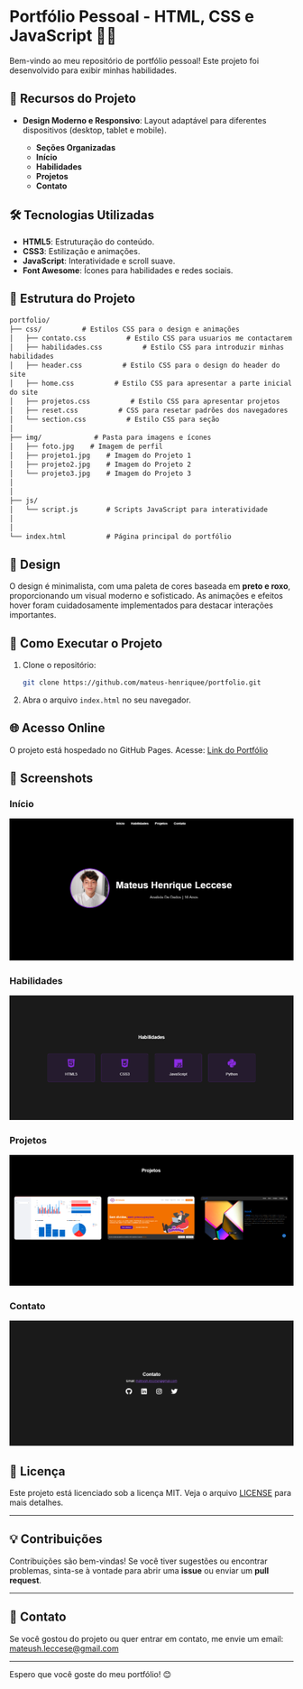 # Portfólio Pessoal - HTML, CSS e JavaScript 👨‍💻

Bem-vindo ao meu repositório de portfólio pessoal! Este projeto foi desenvolvido para exibir minhas habilidades.

## 🚀 Recursos do Projeto

- **Design Moderno e Responsivo**: Layout adaptável para diferentes dispositivos (desktop, tablet e mobile).
  
  - **Seções Organizadas**
  - **Início**
  - **Habilidades**
  - **Projetos**
  - **Contato**

## 🛠️ Tecnologias Utilizadas

- **HTML5**: Estruturação do conteúdo.
- **CSS3**: Estilização e animações.
- **JavaScript**: Interatividade e scroll suave.
- **Font Awesome**: Ícones para habilidades e redes sociais.

## 📁 Estrutura do Projeto

```
portfolio/
├── css/          # Estilos CSS para o design e animações
│   ├── contato.css          # Estilo CSS para usuarios me contactarem
│   ├── habilidades.css          # Estilo CSS para introduzir minhas habilidades
│   ├── header.css          # Estilo CSS para o design do header do site
│   ├── home.css          # Estilo CSS para apresentar a parte inicial do site
│   ├── projetos.css          # Estilo CSS para apresentar projetos
│   ├── reset.css          # CSS para resetar padrões dos navegadores
│   └── section.css          # Estilo CSS para seção
│
├── img/             # Pasta para imagens e ícones
│   ├── foto.jpg    # Imagem de perfil
│   ├── projeto1.jpg    # Imagem do Projeto 1
│   ├── projeto2.jpg    # Imagem do Projeto 2
│   └── projeto3.jpg    # Imagem do Projeto 3
│
│
├── js/
│   └── script.js       # Scripts JavaScript para interatividade
│
│ 
└── index.html          # Página principal do portfólio
```

## 🎨 Design

O design é minimalista, com uma paleta de cores baseada em **preto e roxo**, proporcionando um visual moderno e sofisticado. As animações e efeitos hover foram cuidadosamente implementados para destacar interações importantes.

## 🚀 Como Executar o Projeto

1. Clone o repositório:
   ```bash
   git clone https://github.com/mateus-henriquee/portfolio.git
   ```
2. Abra o arquivo `index.html` no seu navegador.

## 🌐 Acesso Online

O projeto está hospedado no GitHub Pages. Acesse: [Link do Portfólio](vercelllll)

## 📸 Screenshots

### Início
![Início](portfolio/img/screenshots/inicio.png)

### Habilidades
![Habilidades](portfolio/img/screenshots/habilidades.png)

### Projetos
![Projetos](portfolio/img/screenshots/projetos.png)

### Contato
![Contato](portfolio/img/screenshots/contato.png)

## 📄 Licença

Este projeto está licenciado sob a licença MIT. Veja o arquivo [LICENSE](LICENSE) para mais detalhes.

---

## 💡 Contribuições

Contribuições são bem-vindas! Se você tiver sugestões ou encontrar problemas, sinta-se à vontade para abrir uma **issue** ou enviar um **pull request**.

---

## 📧 Contato

Se você gostou do projeto ou quer entrar em contato, me envie um email: [mateush.leccese@gmail.com](mateush.leccese@gmail.com)

---

Espero que você goste do meu portfólio! 😊
